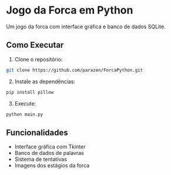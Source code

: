 # Jogo da Forca em Python

Um jogo da forca com interface gráfica e banco de dados SQLite.

## Como Executar

1. Clone o repositório:
```bash
git clone https://github.com/parazen/ForcaPython.git
```

2. Instale as dependências:
```bash
pip install pillow
```

3. Execute:
```bash
python main.py
```

## Funcionalidades
- Interface gráfica com Tkinter
- Banco de dados de palavras
- Sistema de tentativas
- Imagens dos estágios da forca
